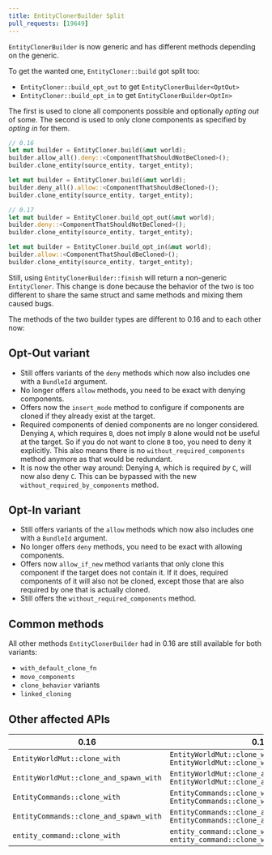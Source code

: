 ```yaml
---
title: EntityClonerBuilder Split
pull_requests: [19649]
---
```


`EntityClonerBuilder` is now generic and has different methods depending on the generic.

To get the wanted one, `EntityCloner::build` got split too:

- `EntityCloner::build_opt_out` to get `EntityClonerBuilder<OptOut>`
- `EntityCloner::build_opt_in` to get `EntityClonerBuilder<OptIn>`

The first is used to clone all components possible and optionally _opting out_ of some.
The second is used to only clone components as specified by _opting in_ for them.

```rs
// 0.16
let mut builder = EntityCloner.build(&mut world);
builder.allow_all().deny::<ComponentThatShouldNotBeCloned>();
builder.clone_entity(source_entity, target_entity);

let mut builder = EntityCloner.build(&mut world);
builder.deny_all().allow::<ComponentThatShouldBeCloned>();
builder.clone_entity(source_entity, target_entity);

// 0.17
let mut builder = EntityCloner.build_opt_out(&mut world);
builder.deny::<ComponentThatShouldNotBeCloned>();
builder.clone_entity(source_entity, target_entity);

let mut builder = EntityCloner.build_opt_in(&mut world);
builder.allow::<ComponentThatShouldBeCloned>();
builder.clone_entity(source_entity, target_entity);
```

Still, using `EntityClonerBuilder::finish` will return a non-generic `EntityCloner`.
This change is done because the behavior of the two is too different to share the same struct and same methods and mixing them caused bugs.

The methods of the two builder types are different to 0.16 and to each other now:

## Opt-Out variant

- Still offers variants of the `deny` methods which now also includes one with a `BundleId` argument.
- No longer offers `allow` methods, you need to be exact with denying components.
- Offers now the `insert_mode` method to configure if components are cloned if they already exist at the target.
- Required components of denied components are no longer considered. Denying `A`, which requires `B`, does not imply `B` alone would not be useful at the target. So if you do not want to clone `B` too, you need to deny it explicitly. This also means there is no `without_required_components` method anymore as that would be redundant.
- It is now the other way around: Denying `A`, which is required *by* `C`, will now also deny `C`. This can be bypassed with the new `without_required_by_components` method.

## Opt-In variant

- Still offers variants of the `allow` methods which now also includes one with a `BundleId` argument.
- No longer offers `deny` methods, you need to be exact with allowing components.
- Offers now `allow_if_new` method variants that only clone this component if the target does not contain it. If it does, required components of it will also not be cloned, except those that are also required by one that is actually cloned.
- Still offers the `without_required_components` method.

## Common methods

All other methods `EntityClonerBuilder` had in 0.16 are still available for both variants:

- `with_default_clone_fn`
- `move_components`
- `clone_behavior` variants
- `linked_cloning`

## Other affected APIs

| 0.16 | 0.17 |
| - | - |
| `EntityWorldMut::clone_with` | `EntityWorldMut::clone_with_opt_out` `EntityWorldMut::clone_with_opt_in` |
| `EntityWorldMut::clone_and_spawn_with` | `EntityWorldMut::clone_and_spawn_with_opt_out` `EntityWorldMut::clone_and_spawn_with_opt_in` |
| `EntityCommands::clone_with` | `EntityCommands::clone_with_opt_out` `EntityCommands::clone_with_opt_in` |
| `EntityCommands::clone_and_spawn_with` | `EntityCommands::clone_and_spawn_with_opt_out` `EntityCommands::clone_and_spawn_with_opt_in` |
| `entity_command::clone_with` | `entity_command::clone_with_opt_out` `entity_command::clone_with_opt_in` |
